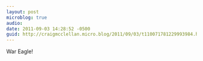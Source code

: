 ```yaml
---
layout: post
microblog: true
audio: 
date: 2011-09-03 14:28:52 -0500
guid: http://craigmcclellan.micro.blog/2011/09/03/t110071781229993984.html
---
```

War Eagle!
